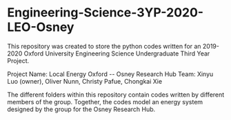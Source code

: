 # Engineering-Science-3YP-2020-LEO-Osney

This repository was created to store the python codes written for an 2019-2020 Oxford University Engineering Science Undergraduate Third Year Project.

Project Name: Local Energy Oxford -- Osney Research Hub
Team: Xinyu Luo (owner), Oliver Nunn, Christy Pafue, Chongkai Xie

The different folders within this repository contain codes written by different members of the group. Together, the codes model an energy system designed by the group for the Osney Research Hub. 
